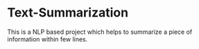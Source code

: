 # Text-Summarization
This is a NLP based project which helps to summarize a piece of information within few lines.
